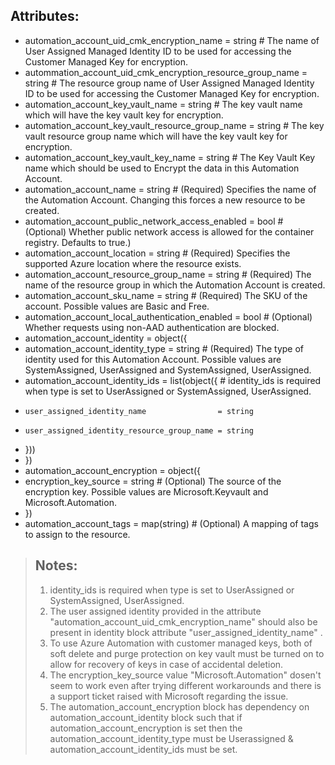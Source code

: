 ## Attributes: 
- automation_account_uid_cmk_encryption_name                 = string # The name of User Assigned Managed Identity ID to be used for accessing the Customer Managed Key for encryption.
- autommation_account_uid_cmk_encryption_resource_group_name = string # The resource group name of User Assigned Managed Identity ID to be used for accessing the Customer Managed Key for encryption.
- automation_account_key_vault_name                          = string # The key vault name which will have the key vault key for encryption.
- automation_account_key_vault_resource_group_name           = string # The key vault resource group name which will have the key vault key for encryption.
- automation_account_key_vault_key_name                      = string #   The Key Vault Key name which should be used to Encrypt the data in this Automation Account.
- automation_account_name                                    = string # (Required) Specifies the name of the Automation Account. Changing this forces a new resource to be created.
- automation_account_public_network_access_enabled           = bool   # (Optional) Whether public network access is allowed for the container registry. Defaults to true.)
- automation_account_location                                = string # (Required) Specifies the supported Azure location where the resource exists.
- automation_account_resource_group_name                     = string # (Required) The name of the resource group in which the Automation Account is created. 
- automation_account_sku_name                                = string # (Required) The SKU of the account. Possible values are Basic and Free.
- automation_account_local_authentication_enabled            = bool   # (Optional) Whether requests using non-AAD authentication are blocked.
- automation_account_identity = object({
-   automation_account_identity_type = string       # (Required) The type of identity used for this Automation Account. Possible values are SystemAssigned, UserAssigned and SystemAssigned, UserAssigned.
-   automation_account_identity_ids = list(object({ # identity_ids is required when type is set to UserAssigned or SystemAssigned, UserAssigned.
-     user_assigned_identity_name                = string
-     user_assigned_identity_resource_group_name = string
-   }))
- })
- automation_account_encryption = object({
-   encryption_key_source = string # (Optional) The source of the encryption key. Possible values are Microsoft.Keyvault and Microsoft.Automation.
- })
- automation_account_tags = map(string) # (Optional) A mapping of tags to assign to the resource.

>## Notes: 
>1. identity_ids is required when type is set to UserAssigned or SystemAssigned, UserAssigned.
>2. The user assigned identity provided in the attribute "automation_account_uid_cmk_encryption_name" should also be present in identity block attribute "user_assigned_identity_name" .
>3. To use Azure Automation with customer managed keys, both of soft delete and purge protection on key vault must be turned on to allow for recovery of keys in case of accidental deletion.
>4. The encryption_key_source value "Microsoft.Automation" dosen't seem to work even after trying different workarounds and there is a support ticket raised with Microsoft regarding the issue.
>5. The automation_account_encryption block has dependency on automation_account_identity block such that if automation_account_encryption is set  then the automation_account_identity_type must be Userassigned & automation_account_identity_ids must be set.
